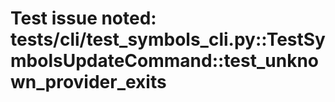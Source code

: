 # Test issue noted: tests/cli/test_symbols_cli.py::TestSymbolsUpdateCommand::test_unknown_provider_exits
